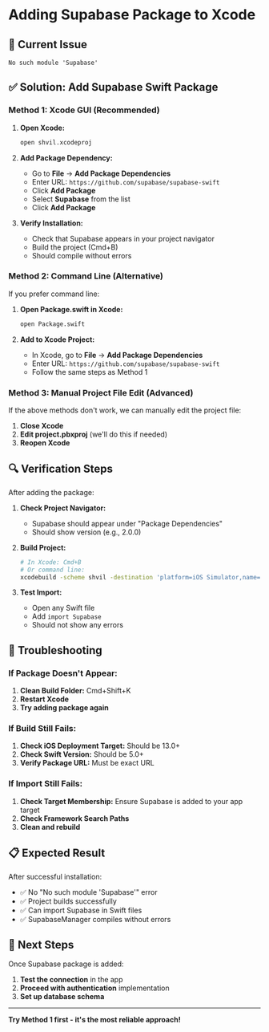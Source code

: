 # Adding Supabase Package to Xcode

## 🚨 Current Issue
```
No such module 'Supabase'
```

## ✅ Solution: Add Supabase Swift Package

### Method 1: Xcode GUI (Recommended)

1. **Open Xcode:**
   ```bash
   open shvil.xcodeproj
   ```

2. **Add Package Dependency:**
   - Go to **File** → **Add Package Dependencies**
   - Enter URL: `https://github.com/supabase/supabase-swift`
   - Click **Add Package**
   - Select **Supabase** from the list
   - Click **Add Package**

3. **Verify Installation:**
   - Check that Supabase appears in your project navigator
   - Build the project (Cmd+B)
   - Should compile without errors

### Method 2: Command Line (Alternative)

If you prefer command line:

1. **Open Package.swift in Xcode:**
   ```bash
   open Package.swift
   ```

2. **Add to Xcode Project:**
   - In Xcode, go to **File** → **Add Package Dependencies**
   - Enter URL: `https://github.com/supabase/supabase-swift`
   - Follow the same steps as Method 1

### Method 3: Manual Project File Edit (Advanced)

If the above methods don't work, we can manually edit the project file:

1. **Close Xcode**
2. **Edit project.pbxproj** (we'll do this if needed)
3. **Reopen Xcode**

## 🔍 Verification Steps

After adding the package:

1. **Check Project Navigator:**
   - Supabase should appear under "Package Dependencies"
   - Should show version (e.g., 2.0.0)

2. **Build Project:**
   ```bash
   # In Xcode: Cmd+B
   # Or command line:
   xcodebuild -scheme shvil -destination 'platform=iOS Simulator,name=iPhone 15' build
   ```

3. **Test Import:**
   - Open any Swift file
   - Add `import Supabase`
   - Should not show any errors

## 🚨 Troubleshooting

### If Package Doesn't Appear:
1. **Clean Build Folder:** Cmd+Shift+K
2. **Restart Xcode**
3. **Try adding package again**

### If Build Still Fails:
1. **Check iOS Deployment Target:** Should be 13.0+
2. **Check Swift Version:** Should be 5.0+
3. **Verify Package URL:** Must be exact URL

### If Import Still Fails:
1. **Check Target Membership:** Ensure Supabase is added to your app target
2. **Check Framework Search Paths**
3. **Clean and rebuild**

## 📋 Expected Result

After successful installation:
- ✅ No "No such module 'Supabase'" error
- ✅ Project builds successfully
- ✅ Can import Supabase in Swift files
- ✅ SupabaseManager compiles without errors

## 🎯 Next Steps

Once Supabase package is added:
1. **Test the connection** in the app
2. **Proceed with authentication** implementation
3. **Set up database schema**

---

**Try Method 1 first - it's the most reliable approach!**
